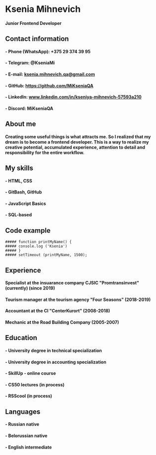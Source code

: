 # Ksenia Mihnevich    
#### Junior Frontend Developer


## Contact information
#### - Phone (WhatsApp): +375 29 374 39 95
#### - Telegram: @KseniaMi
#### - E-mail: ksenia.mihnevich.qa@gmail.com
#### - GitHub: https://github.com/MiKseniaQA
#### - LinkedIn: www.linkedin.com/in/kseniya-mihnevich-57593a210
#### - Discord: MiKseniaQA

## About me
#### Creating some useful things is what attracts me. So I realized that my dream is to become a frontend developer. This is a way to realize my creative potential, accumulated experience, attention to detail and responsibility for the entire workflow.

## My skills
#### - HTML, CSS
#### - GitBash, GitHub
#### - JavaScript Basics
#### - SQL-based

## Code example
```
##### function printMyName() {
##### console.log ('Ksenia')
##### }
##### setTimeout (printMyName, 1500);
```
## Experience
#### Specialist at the insuarance company CJSIC "Promtransinvest" (currently) (since 2019)
#### Tourism manager at the tourism agency "Four Seasons" (2018-2019)
#### Accountant at the CI "CenterKurort" (2008-2018)
#### Mechanic at the Road Building Company (2005-2007)

## Education
#### - University degree in technical specialization
#### - University degree in accounting specialization
#### - SkillUp - online course
#### - CS50 lectures (in process)
#### - RSScool (in process) 

## Languages
#### - Russian native
#### - Belorussian native
#### - English intermediate





